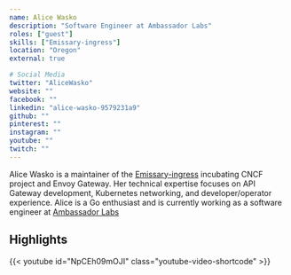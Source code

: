 ```yaml
---
name: Alice Wasko
description: "Software Engineer at Ambassador Labs"
roles: ["guest"]
skills: ["Emissary-ingress"]
location: "Oregon"
external: true

# Social Media 
twitter: "AliceWasko"
website: ""
facebook: ""
linkedin: "alice-wasko-9579231a9"
github: ""
pinterest: ""
instagram: ""
youtube: ""
twitch: ""
---
```


<!-- markdownlint-disable MD041-->

Alice Wasko is a maintainer of the [Emissary-ingress](https://github.com/emissary-ingress/emissary) incubating CNCF project and Envoy Gateway. Her technical expertise focuses on API Gateway development, Kubernetes networking, and developer/operator experience. Alice is a Go enthusiast and is currently working as a software engineer at [Ambassador Labs](https://www.getambassador.io/)

<!--more-->

## Highlights

{{< youtube id="NpCEh09mOJI" class="youtube-video-shortcode" >}}
